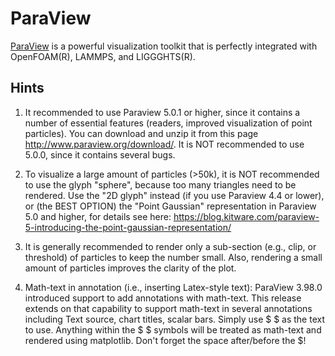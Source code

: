 
ParaView
=========================

[ParaView](https://en.wikipedia.org/wiki/ParaView) is a powerful visualization toolkit that is perfectly integrated with OpenFOAM(R), LAMMPS, and LIGGGHTS(R).


Hints
----------------------------
1) It recommended to use Paraview 5.0.1 or higher, since it contains a number of essential features (readers, improved visualization of point particles). You can download and unzip it from this page http://www.paraview.org/download/. It is NOT recommended to use 5.0.0, since it contains several bugs.

2) To visualize a large amount of particles (>50k), it is NOT recommended to use the glyph "sphere", because too many triangles need to be rendered. Use the "2D glyph" instead (if you use Paraview 4.4 or lower), or (the BEST OPTION) the "Point Gaussian" representation in Paraview 5.0 and higher, for details see here: https://blog.kitware.com/paraview-5-introducing-the-point-gaussian-representation/

3) It is generally recommended to render only a sub-section (e.g., clip, or threshold) of particles to keep the number small. Also, rendering a small amount of particles improves the clarity of the plot.

4) Math-text in annotation (i.e., inserting Latex-style text): ParaView 3.98.0 introduced support to add annotations with math-text. This release extends on that capability to support math-text in several annotations including Text source, chart titles, scalar bars. Simply use $ <math-text> $ as the text to use. Anything within the $ <text> $ symbols will be treated as math-text and rendered using matplotlib. Don't forget the space after/before the $!
